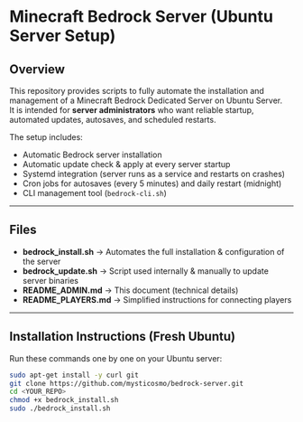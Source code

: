 # Minecraft Bedrock Server (Ubuntu Server Setup)

## Overview
This repository provides scripts to fully automate the installation and management of a Minecraft Bedrock Dedicated Server on Ubuntu Server.  
It is intended for **server administrators** who want reliable startup, automated updates, autosaves, and scheduled restarts.

The setup includes:
- Automatic Bedrock server installation
- Automatic update check & apply at every server startup
- Systemd integration (server runs as a service and restarts on crashes)
- Cron jobs for autosaves (every 5 minutes) and daily restart (midnight)
- CLI management tool (`bedrock-cli.sh`)

---

## Files
- **bedrock_install.sh** → Automates the full installation & configuration of the server  
- **bedrock_update.sh** → Script used internally & manually to update server binaries  
- **README_ADMIN.md** → This document (technical details)  
- **README_PLAYERS.md** → Simplified instructions for connecting players  

---

## Installation Instructions (Fresh Ubuntu)
Run these commands one by one on your Ubuntu server:

```bash
sudo apt-get install -y curl git
git clone https://github.com/mysticosmo/bedrock-server.git
cd <YOUR_REPO>
chmod +x bedrock_install.sh
sudo ./bedrock_install.sh
